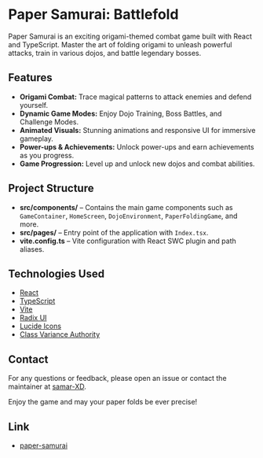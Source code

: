 # Paper Samurai: Battlefold

Paper Samurai is an exciting origami-themed combat game built with React and TypeScript. Master the art of folding origami to unleash powerful attacks, train in various dojos, and battle legendary bosses.

## Features

- **Origami Combat:** Trace magical patterns to attack enemies and defend yourself.
- **Dynamic Game Modes:** Enjoy Dojo Training, Boss Battles, and Challenge Modes.
- **Animated Visuals:** Stunning animations and responsive UI for immersive gameplay.
- **Power-ups & Achievements:** Unlock power-ups and earn achievements as you progress.
- **Game Progression:** Level up and unlock new dojos and combat abilities.


## Project Structure

- **src/components/** – Contains the main game components such as `GameContainer`, `HomeScreen`, `DojoEnvironment`, `PaperFoldingGame`, and more.
- **src/pages/** – Entry point of the application with `Index.tsx`.
- **vite.config.ts** – Vite configuration with React SWC plugin and path aliases.

## Technologies Used

- [React](https://reactjs.org/)
- [TypeScript](https://www.typescriptlang.org/)
- [Vite](https://vitejs.dev/)
- [Radix UI](https://www.radix-ui.com/)
- [Lucide Icons](https://lucide.dev/)
- [Class Variance Authority](https://github.com/joe-bowman/class-variance-authority)



## Contact

For any questions or feedback, please open an issue or contact the maintainer at [samar-XD](mailto:samarhack689@gmail.com).

Enjoy the game and may your paper folds be ever precise!

## Link

- [paper-samurai](https://paper-samurai.vercel.app/)
